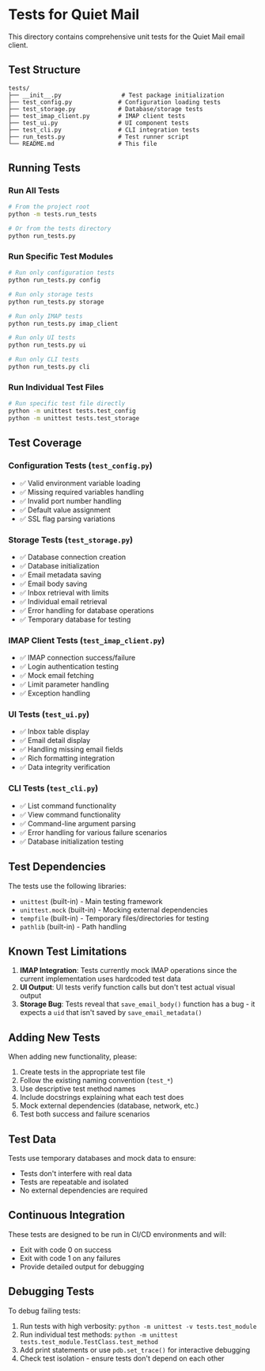 # Tests for Quiet Mail

This directory contains comprehensive unit tests for the Quiet Mail email client.

## Test Structure

```
tests/
├── __init__.py                 # Test package initialization
├── test_config.py             # Configuration loading tests
├── test_storage.py            # Database/storage tests
├── test_imap_client.py        # IMAP client tests
├── test_ui.py                 # UI component tests
├── test_cli.py                # CLI integration tests
├── run_tests.py               # Test runner script
└── README.md                  # This file
```

## Running Tests

### Run All Tests

```bash
# From the project root
python -m tests.run_tests

# Or from the tests directory
python run_tests.py
```

### Run Specific Test Modules

```bash
# Run only configuration tests
python run_tests.py config

# Run only storage tests
python run_tests.py storage

# Run only IMAP tests
python run_tests.py imap_client

# Run only UI tests
python run_tests.py ui

# Run only CLI tests
python run_tests.py cli
```

### Run Individual Test Files

```bash
# Run specific test file directly
python -m unittest tests.test_config
python -m unittest tests.test_storage
```

## Test Coverage

### Configuration Tests (`test_config.py`)

- ✅ Valid environment variable loading
- ✅ Missing required variables handling
- ✅ Invalid port number handling
- ✅ Default value assignment
- ✅ SSL flag parsing variations

### Storage Tests (`test_storage.py`)

- ✅ Database connection creation
- ✅ Database initialization
- ✅ Email metadata saving
- ✅ Email body saving
- ✅ Inbox retrieval with limits
- ✅ Individual email retrieval
- ✅ Error handling for database operations
- ✅ Temporary database for testing

### IMAP Client Tests (`test_imap_client.py`)

- ✅ IMAP connection success/failure
- ✅ Login authentication testing
- ✅ Mock email fetching
- ✅ Limit parameter handling
- ✅ Exception handling

### UI Tests (`test_ui.py`)

- ✅ Inbox table display
- ✅ Email detail display
- ✅ Handling missing email fields
- ✅ Rich formatting integration
- ✅ Data integrity verification

### CLI Tests (`test_cli.py`)

- ✅ List command functionality
- ✅ View command functionality
- ✅ Command-line argument parsing
- ✅ Error handling for various failure scenarios
- ✅ Database initialization testing

## Test Dependencies

The tests use the following libraries:

- `unittest` (built-in) - Main testing framework
- `unittest.mock` (built-in) - Mocking external dependencies
- `tempfile` (built-in) - Temporary files/directories for testing
- `pathlib` (built-in) - Path handling

## Known Test Limitations

1. **IMAP Integration**: Tests currently mock IMAP operations since the current implementation uses hardcoded test data
2. **UI Output**: UI tests verify function calls but don't test actual visual output
3. **Storage Bug**: Tests reveal that `save_email_body()` function has a bug - it expects a `uid` that isn't saved by `save_email_metadata()`

## Adding New Tests

When adding new functionality, please:

1. Create tests in the appropriate test file
2. Follow the existing naming convention (`test_*`)
3. Use descriptive test method names
4. Include docstrings explaining what each test does
5. Mock external dependencies (database, network, etc.)
6. Test both success and failure scenarios

## Test Data

Tests use temporary databases and mock data to ensure:

- Tests don't interfere with real data
- Tests are repeatable and isolated
- No external dependencies are required

## Continuous Integration

These tests are designed to be run in CI/CD environments and will:

- Exit with code 0 on success
- Exit with code 1 on any failures
- Provide detailed output for debugging

## Debugging Tests

To debug failing tests:

1. Run tests with high verbosity: `python -m unittest -v tests.test_module`
2. Run individual test methods: `python -m unittest tests.test_module.TestClass.test_method`
3. Add print statements or use `pdb.set_trace()` for interactive debugging
4. Check test isolation - ensure tests don't depend on each other
